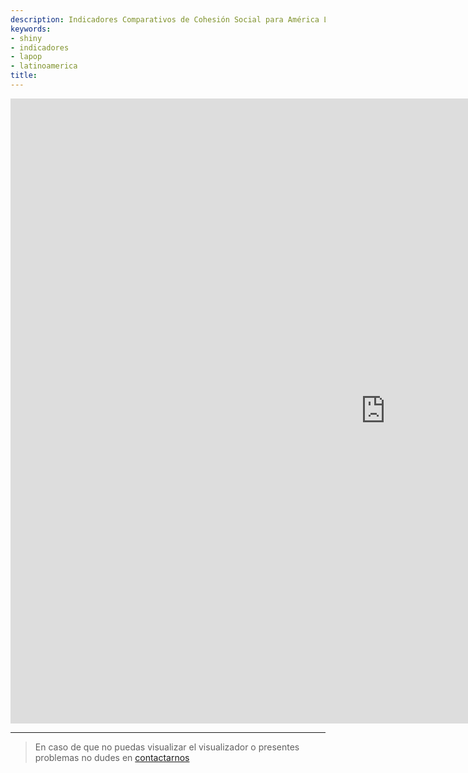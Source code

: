 ```yaml
---
description: Indicadores Comparativos de Cohesión Social para América Latina
keywords:
- shiny
- indicadores
- lapop
- latinoamerica
title: 
---
```


<iframe scrolling="yes" frameborder="no" src="https://juitsa.shinyapps.io/ocs-coes/" class="l-screen-inset shaded" style="
    width: 1200px;
    height: 1000px;
"></iframe>


---

> En caso de que no puedas visualizar el visualizador o presentes problemas no dudes en [contactarnos](/contact/)
